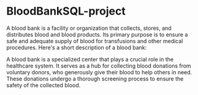 # BloodBankSQL-project
A blood bank is a facility or organization that collects, stores, and distributes blood and blood products. Its primary purpose is to ensure a safe and adequate supply of blood for transfusions and other medical procedures. Here's a short description of a blood bank:

A blood bank is a specialized center that plays a crucial role in the healthcare system. It serves as a hub for collecting blood donations from voluntary donors, who generously give their blood to help others in need. These donations undergo a thorough screening process to ensure the safety of the collected blood.
